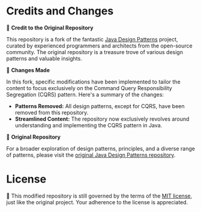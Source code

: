 # Credits and Changes

🙌 **Credit to the Original Repository**

This repository is a fork of the fantastic [Java Design Patterns](https://github.com/iluwatar/java-design-patterns) project, curated by experienced programmers and architects from the open-source community. The original repository is a treasure trove of various design patterns and valuable insights.

📝 **Changes Made**

In this fork, specific modifications have been implemented to tailor the content to focus exclusively on the Command Query Responsibility Segregation (CQRS) pattern. Here's a summary of the changes:

- **Patterns Removed:** All design patterns, except for CQRS, have been removed from this repository.
- **Streamlined Content:** The repository now exclusively revolves around understanding and implementing the CQRS pattern in Java.

🔗 **Original Repository**

For a broader exploration of design patterns, principles, and a diverse range of patterns, please visit the [original Java Design Patterns repository](https://github.com/iluwatar/java-design-patterns).

# License

📜 This modified repository is still governed by the terms of the [MIT license](./LICENSE.md), just like the original project. Your adherence to the license is appreciated.
